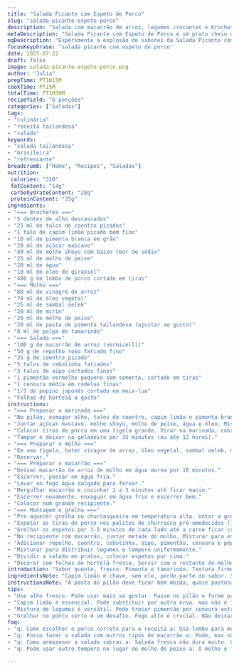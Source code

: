 ```yaml
---
title: "Salada Picante com Espeto de Porco"
slug: "salada-picante-espeto-porco"
description: "Salada com macarrão de arroz, legumes crocantes e brochetes de porco marinados na citronela, pimenta e alho amassado. Combina texturas e sabores intensos, com molho picante enriquecido com tamarindo e caldo de peixe. Macarrão cozido rapidamente, servido frio para contraste com espeto grelhado. A mistura de hortelã, coentro e legumes frescos traz frescor, equilibrando o ardor do tempero."
metaDescription: "Salada Picante com Espeto de Porco é um prato cheio de sabores intensos e frescor combinado com a crocância dos legumes."
ogDescription: "Experimente a explosão de sabores da Salada Picante com Espeto de Porco. Um prato leve, ideal para dias quentes."
focusKeyphrase: "salada picante com espeto de porco"
date: 2025-07-22
draft: false
image: salada-picante-espeto-porco.png
author: "Julia"
prepTime: PT1H15M
cookTime: PT15M
totalTime: PT1H30M
recipeYield: "6 porções"
categories: ["Saladas"]
tags:
- "culinária"
- "receita tailandesa"
- "salada"
keywords:
- "salada tailandesa"
- "brasileira"
- "refrescante"
breadcrumb: ["Home", "Recipes", "Saladas"]
nutrition: 
 calories: "310"
 fatContent: "14g"
 carbohydrateContent: "28g"
 proteinContent: "25g"
ingredients:
- "=== Brochetes ==="
- "5 dentes de alho descascados"
- "25 ml de talos de coentro picados"
- "1 talo de capim limão picado bem fino"
- "10 ml de pimenta branca em grão"
- "20 ml de açúcar mascavo"
- "40 ml de molho shoyu com baixo teor de sódio"
- "25 ml de molho de peixe"
- "20 ml de água"
- "10 ml de óleo de girassol"
- "400 g de lombo de porco cortado em tiras"
- "=== Molho ==="
- "80 ml de vinagre de arroz"
- "70 ml de óleo vegetal"
- "25 ml de sambal oelek"
- "20 ml de mirin"
- "20 ml de molho de peixe"
- "20 ml de pasta de pimenta tailandesa (ajustar ao gosto)"
- "8 ml de polpa de tamarindo"
- "=== Salada ==="
- "100 g de macarrão de arroz (vermicelli)"
- "50 g de repolho roxo fatiado fino"
- "35 g de coentro picado"
- "5 talos de cebolinha fatiados"
- "3 talos de aipo cortados finos"
- "1 pimentão vermelho pequeno sem semente, cortado em tiras"
- "1 cenoura média em rodelas finas"
- "1/3 de pepino japonês cortado em meia-lua"
- "Folhas de hortelã a gosto"
instructions:
- "=== Preparar a marinada ==="
- "No pilão, esmagar alho, talos de coentro, capim limão e pimenta branca até formar uma pasta."
- "Juntar açúcar mascavo, molho shoyu, molho de peixe, água e óleo. Misturar bem."
- "Colocar tiras de porco em uma tigela grande. Virar na marinada, cobrindo tudo."
- "Tampar e deixar na geladeira por 35 minutos (ou até 12 horas)."
- "=== Preparar o molho ==="
- "Em uma tigela, bater vinagre de arroz, óleo vegetal, sambal oelek, mirin, molho de peixe, pasta de pimenta e tamarindo até homogeneizar."
- "Reservar."
- "=== Preparar o macarrão ==="
- "Deixar macarrão de arroz de molho em água morna por 18 minutos."
- "Escorrer, passar em água fria."
- "Levar ao fogo água salgada para ferver."
- "Mergulhar macarrão e cozinhar 2 a 3 minutos até ficar macio."
- "Escorrer novamente, enxaguar em água fria e escorrer bem."
- "Colocar num grande recipiente."
- "=== Montagem e grelha ==="
- "Pré-aquecer grelha ou churrasqueira em temperatura alta. Untar a grelha com óleo."
- "Espetar as tiras de porco nos palitos de churrasco pré-umedecidos (15 min em água)."
- "Grelhar os espetos por 3-5 minutos de cada lado até a carne ficar cozida e dourada."
- "No recipiente com macarrão, juntar metade do molho. Misturar para espalhar bem."
- "Adicionar repolho, coentro, cebolinha, aipo, pimentão, cenoura e pepino."
- "Misturar para distribuir legumes e tempero uniformemente."
- "Dividir a salada em pratos, colocar espetos por cima."
- "Decorar com folhas de hortelã fresca. Servir com o restante do molho."
introduction: "Sabor quente, fresco. Pimenta e tamarindo. Textura firme do porco, frescor cruel do pepino e cebola. Camadas que não param. Balada de cores no prato. Picância que explode na boca, mas tem o alívio verde da hortelã. Cheiro de capim limão que corta, protagoniza. Macarrão que escorre fácil entre os dedos, molhado, cheio daquele molho que faz a mão suar. Semana quente, prato leve, mas cheio do que o calor pede. Não precisa mais, só cerveja gelada e conversa boa. Pode fazer antes e deixar marinar, intensidade cresce na geladeira. Final direto no fogo, crocante nas bordas, macio no interior. Porco vai rápido, entender o ponto é sagrado. Mistura, troca, vira folclore na cozinha. Qualquer erro vira novo sabor."
ingredientsNote: "Capim limão é chave, sem ele, perde parte do sabor. Se não achar polpa de tamarindo, pode usar suco concentrado seco reidratado, mas ajuste a acidez. No lugar do lombo, pode usar pernil, só ajustar o tempo de grelha, mais macio ou mais firme. Molho de peixe é insubstituível, mas pode diminuir se sentir muito forte. Adoçar com açúcar mascavo ainda faz toda a diferença contra a picância. Macarrão de arroz precisa ser cozido rápido, se passar, vira gosmento, perde a crocância no contraste com legumes. Hortelã fresca é sempre boa, evita as secas. Mistura de legumes pode variar, troque o aipo por pepino japonês cortado fino, traz crocância refrescante. A cebolinha dá frescor e cor. A chapa ou churrasqueira deve estar quente antes de colocar o porco, para selar e não perder sucos."
instructionsNote: "A pasta do pilão deve ficar bem moída, quase pastosa, para liberar aroma. Se não tiver pilão, use processador e depois peneire com colher para textura fina. Marinar pelo menos 30 minutos, mas se deixar mais tempo, o sabor realmente impregna a carne. Macarrão: cuidado para não deixar encharcar. Passar em água fria ajuda a parar o cozimento e separar os fios. Grelhar a carne rápido em fogo alto é essencial para manter suculência sem que fique seca. Uso espetos umedecidos para evitar que queimem no fogo. Na montagem, o molho é colocado aos poucos porque é forte e salgado; ajustar o quanto colocar para não dominar o resto. Servir logo que montar para evitar que o macarrão amoleça e perca a textura. Restante do molho pode virar um dip para a salada ou para o porco. Feito com o cuidado dos ingredientes frescos, fica uma explosão na boca."
tips:
- "Use alho fresco. Pode usar mais se gostar. Passe no pilão e forme pasta. Mistura bem com outros temperos. Libera aroma. Tempero é tudo. Macarrão de arroz deve ser rápido. Não deixar de molho por muito tempo. Se passar, fica grudento. Esse detalhe é crucial."
- "Capim limão é essencial. Pode substituir por outra erva, mas não é igual. Precisa ser fresco, aroma intenso. Se não achar, pode usar limão. Mas não rouba a cena. A marinada deve ser bem misturada, deixar a carne absorver. Se puder, deixe na geladeira mais. "
- "Mistura de legumes é versátil. Pode trocar pimentão por cenoura extra. Ou até adicionar brócolis. A textura diferente dá outra sensação. Coentro e hortelã frescos são obrigatórios. Não usar secos. Conserva o frescor. Além do sabor, garanta a cor."
- "Grelhar no ponto certo é um desafio. Fogo alto é crucial. Não deixar muito tempo na brasa. Porco resseca. Focar no tempo faz diferença. Macarrão deve ser frio. A mudança de temperatura faz o contraste. Colocar o molho aos poucos, não para dominar a salada."
faq:
- "q: Como escolher o porco correto para a receita a: Use lombo para melhor maciez. Não usar carne com muita gordura. Isso altera o prato. A textura precisa ser suculenta. A gordura deixa pesado."
- "q: Posso fazer a salada com outros tipos de macarrão a: Pode, mas não fica igual. O ideal é o macarrão de arroz. Outras massas viram muito pesadas. Se usar, ajuste o tempo de cozimento."
- "q: Como armazenar a salada sobras a: Salada fresca não dura muito. Guardar na geladeira. O molho separado ajuda a manter. No dia seguinte, pode murchar. O ideal é consumir o quanto antes."
- "q: Pode usar outro tempero no lugar do molho de peixe a: O molho é forte, mas essencial. Pode diminuir a quantidade. Ou usar molho de soja. Mas não será igual. Sabor muda bastante."

---
```


